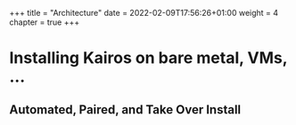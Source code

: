 +++
title = "Architecture"
date = 2022-02-09T17:56:26+01:00
weight = 4
chapter = true
+++

# Installing Kairos on bare metal, VMs, ...

## Automated, Paired, and Take Over Install